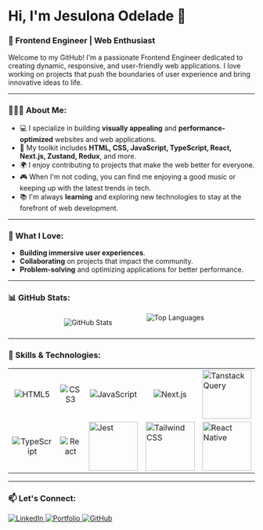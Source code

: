# Hi, I'm Jesulona Odelade 👋

### 🚀 Frontend Engineer | Web Enthusiast

Welcome to my GitHub! I'm a passionate Frontend Engineer dedicated to creating dynamic, responsive, and user-friendly web applications. I love working on projects that push the boundaries of user experience and bring innovative ideas to life.

---

### 👨🏽‍💻 About Me:
- 💻 I specialize in building **visually appealing** and **performance-optimized** websites and web applications.
- 🎨 My toolkit includes **HTML, CSS, JavaScript, TypeScript, React, Next.js, Zustand, Redux**, and more.
- 🌍 I enjoy contributing to projects that make the web better for everyone.
- 🎮 When I'm not coding, you can find me enjoying a good music or keeping up with the latest trends in tech.
- 📚 I'm always **learning** and exploring new technologies to stay at the forefront of web development.

---

### 🌟 What I Love:
- **Building immersive user experiences**.
- **Collaborating** on  projects that impact the community.
- **Problem-solving** and optimizing applications for better performance.

---

### 📊 GitHub Stats:

<div style="display: grid; grid-template-columns: repeat(2, auto); gap: 60px; justify-content: center;">
  <img src="https://github-readme-stats.vercel.app/api?username=Joshjay05&show_icons=true&theme=radical" alt="GitHub Stats"  style="padding: 10px;"/>
  <img src="https://github-readme-stats.vercel.app/api/top-langs/?username=Joshjay05&layout=compact&theme=radical" alt="Top Languages" />
</div>


---

### 🚀 Skills & Technologies:

<table>
  <tr>
    <td align="center">
      <img src="https://img.shields.io/badge/HTML5-E34F26?style=for-the-badge&logo=html5&logoColor=white" alt="HTML5" />
    </td>
    <td align="center">
      <img src="https://img.shields.io/badge/CSS3-1572B6?style=for-the-badge&logo=css3&logoColor=white" alt="CSS3" />
    </td>
    <td align="center">
      <img src="https://img.shields.io/badge/JavaScript-F7DF1E?style=for-the-badge&logo=javascript&logoColor=black" alt="JavaScript" />
    </td>
    <td align="center">
      <img src="https://img.shields.io/badge/Next.js-000000?style=for-the-badge&logo=next.js&logoColor=white" alt="Next.js" />
    </td>
       <td>
     <img src="https://img.shields.io/badge/Tanstack%20Query-FF4154?style=for-the-badge&logo=react-query&logoColor=white" alt="Tanstack Query" width="100px"/>
   </td> 
  </tr>
  <tr>
    <td align="center">
      <img src="https://img.shields.io/badge/TypeScript-007ACC?style=for-the-badge&logo=typescript&logoColor=white" alt="TypeScript" />
    </td>
    <td align="center">
      <img src="https://img.shields.io/badge/React-61DAFB?style=for-the-badge&logo=react&logoColor=black" alt="React" />
    </td>
    

   
   <td>
  <img src="https://img.shields.io/badge/Jest-C21325?style=for-the-badge&logo=jest&logoColor=white" alt="Jest" width="100px"/>
     
   </td>
   <td>
  <img src="https://img.shields.io/badge/TailwindCSS-38B2AC?style=for-the-badge&logo=tailwind-css&logoColor=white" alt="Tailwind CSS" width="100px"/>
     
   </td>
    <td>
  <img src="https://img.shields.io/badge/React%20Native-61DAFB?style=for-the-badge&logo=react&logoColor=black" alt="React Native" width="100px"/>
     
   </td>
  </tr>
</table>


---

### 📫 Let's Connect:
<p align="left"> <a href="https://www.linkedin.com/in/jesulona-odelade/" target="_blank"> <img src="https://img.shields.io/badge/LinkedIn-0077B5?style=for-the-badge&logo=linkedin&logoColor=white" alt="LinkedIn"/> </a> <a href="https://j-portfolio-lyart.vercel.app/" target="_blank"> <img src="https://img.shields.io/badge/Portfolio-000000?style=for-the-badge&logo=vercel&logoColor=white" alt="Portfolio" /> </a> <a href="https://github.com/Joshjay05" target="_blank"> <img src="https://img.shields.io/badge/GitHub-181717?style=for-the-badge&logo=github&logoColor=white" alt="GitHub" /> </a> </p>

